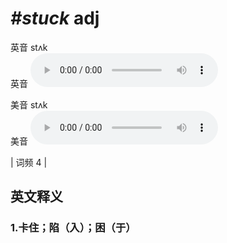 # ***\#stuck*** adj
英音 stʌk  
英音
<audio src="./media/stuck1_AAC.aac" controls="controls"></audio>

美音 stʌk  
美音
<audio src="./media/stuck2_AAC.aac" controls="controls"></audio>



| 词频 4 |  

英文释义
---
### 1.**卡住；陷（入）；困（于）**  


